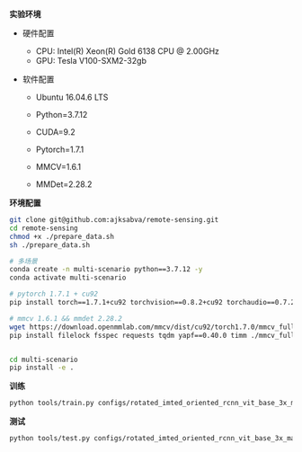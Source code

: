 **实验环境**

+ 硬件配置

  + CPU: Intel(R) Xeon(R) Gold 6138 CPU @ 2.00GHz
  + GPU: Tesla V100-SXM2-32gb

+ 软件配置

  + Ubuntu 16.04.6 LTS

  + Python=3.7.12 
  + CUDA=9.2 
  + Pytorch=1.7.1 
  + MMCV=1.6.1
  + MMDet=2.28.2



**环境配置**

```bash
git clone git@github.com:ajksabva/remote-sensing.git
cd remote-sensing
chmod +x ./prepare_data.sh
sh ./prepare_data.sh

# 多场景
conda create -n multi-scenario python==3.7.12 -y
conda activate multi-scenario

# pytorch 1.7.1 + cu92
pip install torch==1.7.1+cu92 torchvision==0.8.2+cu92 torchaudio==0.7.2 -f https://download.pytorch.org/whl/torch_stable.html

# mmcv 1.6.1 && mmdet 2.28.2
wget https://download.openmmlab.com/mmcv/dist/cu92/torch1.7.0/mmcv_full-1.6.1-cp37-cp37m-manylinux1_x86_64.whl
pip install filelock fsspec requests tqdm yapf==0.40.0 timm ./mmcv_full-1.6.1-cp37-cp37m-manylinux1_x86_64.whl mmdet==2.28.2 && rm ./mmcv_full-1.6.1-cp37-cp37m-manylinux1_x86_64.whl 


cd multi-scenario
pip install -e .
```



**训练**

```bash
python tools/train.py configs/rotated_imted_oriented_rcnn_vit_base_3x_masativ2_rr_le90_stdc_xyawh321v.py --work-dir ./val --gpus 1    
```



**测试**

```bash
python tools/test.py configs/rotated_imted_oriented_rcnn_vit_base_3x_masativ2_rr_le90_stdc_xyawh321v.py data/models/multi-scenario.pth --eval mAP --work-dir ./val --gpu-ids 0 --show-dir ./show 
```

